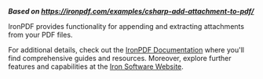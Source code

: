***Based on <https://ironpdf.com/examples/csharp-add-attachment-to-pdf/>***

IronPDF provides functionality for appending and extracting attachments from your PDF files.

For additional details, check out the [IronPDF Documentation](https://www.ironpdf.com/docs/) where you'll find comprehensive guides and resources. Moreover, explore further features and capabilities at the [Iron Software Website](https://ironsoftware.com/).